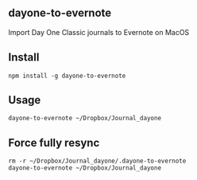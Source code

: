
## dayone-to-evernote
Import Day One Classic journals to Evernote on MacOS
## Install
```
npm install -g dayone-to-evernote
```
## Usage
```
dayone-to-evernote ~/Dropbox/Journal_dayone
```

## Force fully resync
```
rm -r ~/Dropbox/Journal_dayone/.dayone-to-evernote
dayone-to-evernote ~/Dropbox/Journal_dayone
```

